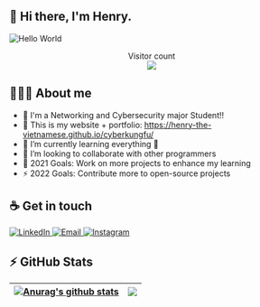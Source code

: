## :wave: Hi there, I'm Henry.

<img src="https://raw.githubusercontent.com/sagar-viradiya/sagar-viradiya/master/resources/banner.png" alt="Hello World">
<p align="center"> 
  Visitor count<br>
  <img src="https://profile-counter.glitch.me/henry-the-vietnamese/count.svg" />
</p>

## 👩🏾‍💻 About me

- 👦 I'm a Networking and Cybersecurity major Student!!
- 🔭 This is my website + portfolio: https://henry-the-vietnamese.github.io/cyberkungfu/
- 🌱 I’m currently learning everything 🤣
- 👯 I’m looking to collaborate with other programmers
- 🥅 2021 Goals: Work on more projects to enhance my learning
- ⚡ 2022 Goals: Contribute more to open-source projects

## :coffee: Get in touch

<a target="_blank" href="https://www.linkedin.com/in/tanducmai/" target="_blank">
<img alt="LinkedIn" src="https://img.shields.io/badge/LinkedIn-0077B5?style=for-the-badge&logo=linkedin&logoColor=white" />
</a>

<a target="_blank" href="mailto:tan.duc.work@gmail.com" target="_blank">
<img alt="Email" src="https://img.shields.io/badge/Gmail-D14836?style=for-the-badge&logo=gmail&logoColor=white" />
</a>

<a target="_blank" href="https://www.instagram.com/henry.maii/" target="_blank">
<img alt="Instagram" src="https://img.shields.io/badge/Instagram-E4405F?style=for-the-badge&logo=instagram&logoColor=white" />
</a>


## :zap: GitHub Stats

| <a href="https://github.com/anuraghazra/github-readme-stats"><img align="center" src="https://github-readme-stats.vercel.app/api?username=henry-the-vietnamese&show_icons=true&include_all_commits=true&theme=buefy&hide_border=true" alt="Anurag's github stats" /></a> | <a href="https://github.com/anuraghazra/github-readme-stats"><img align="center" src="https://github-readme-stats.vercel.app/api/top-langs/?username=henry-the-vietnamese&layout=compact&theme=buefy&hide_border=true" /></a> |
| ------------- | ------------- |
